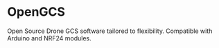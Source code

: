 # OpenGCS
Open Source Drone GCS software tailored to flexibility. Compatible with Arduino and NRF24 modules.
